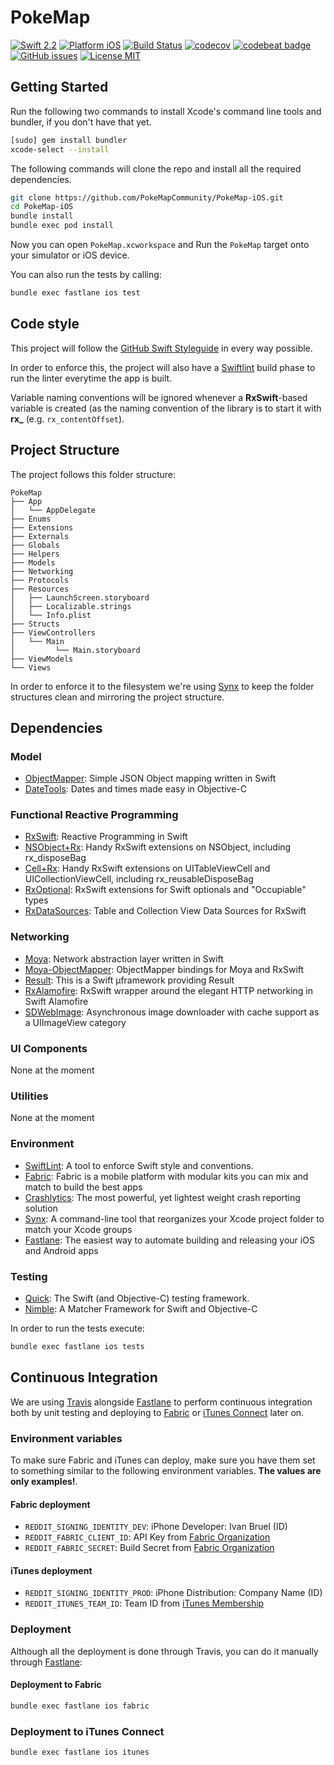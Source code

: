 PokeMap
=================

[![Swift 2.2](https://img.shields.io/badge/Swift-2.2-orange.svg?style=flat)](https://developer.apple.com/swift/)
[![Platform iOS](https://img.shields.io/badge/Platforms-iOS-lightgray.svg?style=flat)](https://developer.apple.com/swift/)
[![Build Status](https://travis-ci.org/PokeMapCommunity/PokeMap-iOS.svg?branch=master)](https://travis-ci.org/PokeMapCommunity/PokeMap-iOS)
[![codecov](https://codecov.io/gh/PokeMapCommunity/PokeMap-iOS/branch/master/graph/badge.svg)](https://codecov.io/gh/PokeMapCommunity/PokeMap-iOS)
[![codebeat badge](https://codebeat.co/badges/39faf839-6cd3-42df-bc15-02ab48aab5c4)](https://codebeat.co/projects/github-com-pokemapcommunity-pokemap-ios)
[![GitHub issues](https://img.shields.io/github/issues/PokeMapCommunity/PokeMap-iOS.svg?style=flat)](https://github.com/PokeMapCommunity/PokeMap-iOS/issues)
[![License MIT](https://img.shields.io/badge/license-MIT-green.svg?style=flat)](https://github.com/PokeMapCommunity/PokeMap-iOS/blob/master/LICENSE)

## Getting Started

Run the following two commands to install Xcode's command line tools and bundler, if you don't have that yet.

```bash
[sudo] gem install bundler
xcode-select --install
```

The following commands will clone the repo and install all the required dependencies.

```bash
git clone https://github.com/PokeMapCommunity/PokeMap-iOS.git
cd PokeMap-iOS
bundle install
bundle exec pod install
```

Now you can open `PokeMap.xcworkspace` and Run the `PokeMap` target onto your simulator or iOS device.

You can also run the tests by calling:

```bash
bundle exec fastlane ios test
```

## Code style

This project will follow the [GitHub Swift Styleguide](https://github.com/github/swift-style-guide) in every way possible.

In order to enforce this, the project will also have a [Swiftlint](https://github.com/realm/SwiftLint) build phase to run the linter everytime the app is built.

Variable naming conventions will be ignored whenever a **RxSwift**-based variable is created (as the naming convention of the library is to start it with **rx_** (e.g. `rx_contentOffset`).

## Project Structure

The project follows this folder structure:

```
PokeMap
├── App
│   └── AppDelegate
├── Enums
├── Extensions
├── Externals
├── Globals
├── Helpers
├── Models
├── Networking
├── Protocols
├── Resources
│   ├── LaunchScreen.storyboard
│   ├── Localizable.strings
│   └── Info.plist
├── Structs
├── ViewControllers
│   └── Main
│         └── Main.storyboard
├── ViewModels
└── Views
```

In order to enforce it to the filesystem we're using [Synx](https://github.com/venmo/synx) to keep the folder structures clean and mirroring the project structure.

## Dependencies

### Model

- [ObjectMapper](https://github.com/Hearst-DD/ObjectMapper): Simple JSON Object mapping written in Swift
- [DateTools](https://github.com/MatthewYork/DateTools): Dates and times made easy in Objective-C

### Functional Reactive Programming

- [RxSwift](https://github.com/ReactiveX/RxSwift): Reactive Programming in Swift
- [NSObject+Rx](https://github.com/RxSwiftCommunity/NSObject-Rx): Handy RxSwift extensions on NSObject, including rx_disposeBag
- [Cell+Rx](https://github.com/ivanbruel/Cell-Rx): Handy RxSwift extensions on UITableViewCell and UICollectionViewCell, including rx_reusableDisposeBag
- [RxOptional](https://github.com/RxSwiftCommunity/RxOptional): RxSwift extensions for Swift optionals and "Occupiable" types
- [RxDataSources](https://github.com/RxSwiftCommunity/RxDataSources): Table and Collection View Data Sources for RxSwift

### Networking
 
- [Moya](https://github.com/Moya/Moya): Network abstraction layer written in Swift
- [Moya-ObjectMapper](https://github.com/ivanbruel/Moya-ObjectMapper): ObjectMapper bindings for Moya and RxSwift
- [Result](https://github.com/antitypical/Result): This is a Swift µframework providing Result
- [RxAlamofire](https://github.com/RxSwiftCommunity/RxAlamofire): RxSwift wrapper around the elegant HTTP networking in Swift Alamofire
- [SDWebImage](https://github.com/rs/SDWebImage): Asynchronous image downloader with cache support as a UIImageView category

### UI Components

None at the moment

### Utilities

None at the moment

### Environment

- [SwiftLint](https://github.com/realm/SwiftLint): A tool to enforce Swift style and conventions.
- [Fabric](https://docs.fabric.io/apple/fabric/overview.html): Fabric is a mobile platform with modular kits you can mix and match to build the best apps
- [Crashlytics](https://fabric.io/kits/ios/crashlytics/install): The most powerful, yet lightest weight crash reporting solution
- [Synx](https://github.com/venmo/synx): A command-line tool that reorganizes your Xcode project folder to match your Xcode groups
- [Fastlane](https://github.com/fastlane/fastlane): The easiest way to automate building and releasing your iOS and Android apps

### Testing

- [Quick](https://github.com/Quick/Quick): The Swift (and Objective-C) testing framework.
- [Nimble](https://github.com/Quick/Nimble): A Matcher Framework for Swift and Objective-C

In order to run the tests execute:

```bash
bundle exec fastlane ios tests
```

## Continuous Integration

We are using [Travis](https://travis-ci.org/PokeMapCommunity/PokeMap-iOS) alongside [Fastlane](https://fastlane.tools/) to perform continuous integration both by unit testing and deploying to [Fabric](https://fabric.io) or [iTunes Connect](https://itunesconnect.apple.com) later on.

### Environment variables

To make sure Fabric and iTunes can deploy, make sure you have them set to something similar to the following environment variables. **The values are only examples!**.

#### Fabric deployment

- `REDDIT_SIGNING_IDENTITY_DEV`: iPhone Developer: Ivan Bruel (ID)
- `REDDIT_FABRIC_CLIENT_ID`: API Key from [Fabric Organization](https://www.fabric.io/settings/organizations)
- `REDDIT_FABRIC_SECRET`: Build Secret from [Fabric Organization](https://www.fabric.io/settings/organizations)

#### iTunes deployment

- `REDDIT_SIGNING_IDENTITY_PROD`: iPhone Distribution: Company Name (ID)
- `REDDIT_ITUNES_TEAM_ID`: Team ID from [iTunes Membership](https://developer.apple.com/account/#/membership)

### Deployment

Although all the deployment is done through Travis, you can do it manually through [Fastlane](https://github.com/PokeMapCommunity/PokeMap-iOS/blob/master/fastlane/README.md):

#### Deployment to Fabric

```bash
bundle exec fastlane ios fabric
```

### Deployment to iTunes Connect

```bash
bundle exec fastlane ios itunes
```

